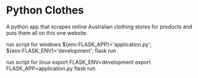 # Python Clothes
A python app that scrapes online Australian clothing stores for products and puts them all on this one website.

run script for windows
${env:FLASK_APP}='application.py'; ${env:FLASK_ENV}='development'; flask run

run script for linux
export FLASK_ENV=development
export FLASK_APP=application.py
flask run